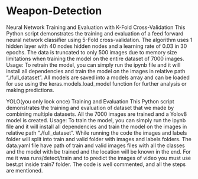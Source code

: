 # Weapon-Detection

Neural Network Training and Evaluation with K-Fold Cross-Validation
This Python script demonstrates the training and evaluation of a feed forward neural network classifier using 5-Fold cross-validation. The algorithm uses 1 hidden layer with 40 nodes hidden nodes and a learning rate of 0.03 in 30 epochs. The data is truncated to only 500 images due to memory size limitations when training the model on the entire dataset of 7000 images.
Usage:
To retrain the model, you can simply run the ipynb file and it will install all dependencies and train the model on the images in relative path “./full_dataset”. All models are saved into a models array and can be loaded for use using the keras.models.load_model function for further analysis or making predictions.

YOLO(you only look once) Training and Evaluation
This Python script demonstrates the training and evaluation of dataset that we made by combining multiple datasets. All the 7000 images are trained and a Yolov8 model is created. 
Usage:
To train the model, you can simply run the ipynb file and it will install all dependencies and train the model on the images in relative path “./full_dataset”. While running the code the images and labels folder will split into train and valid folder with images and labels folders. The data.yaml file have path of train and valid images files with all the classes and the model with be trained and the location will be known in the end. For me it was runs/detect/train and to predict the images of video you must use best.pt inside train7 folder. The code is well commented, and all the steps are mentioned.

